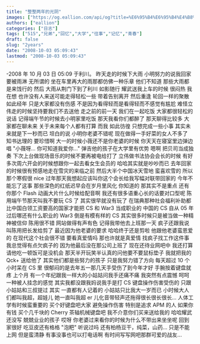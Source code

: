 ```yaml
---
title: "整整两年的光阴"
images: ["https://og.eallion.com/api/og?title=%E6%95%B4%E6%95%B4%E4%B8%A4%E5%B9%B4%E7%9A%84%E5%85%89%E9%98%B4"]
authors: ["eallion"]
categories: ["日志"]
tags: ["515","兄弟","回忆","大学","往事","记忆","青春"]
draft: false
slug: "2years"
date: "2008-10-03 05:09:43"
lastmod: "2008-10-03 05:09:43"
---
```


-2008 年 10 月 03 日 05:09 于利川。
昨天走的时候下大雨
小明努力的说我回家要被雨淋
无所谓的
坐在车里再大的雨那都仿佛一种乐章
他们不知道
那些大雨都是来饯行的
然后
大雨从荆门下到了利川
如影随行
耀武送我上车的时候
很闷热
我在想
也许没有人来送可能走得轻松一些
带着告别离开
然后重逢
轮回一样的聚散
如此经年
只是大家都没有伤感
不是因为看得轻而是看得轻而不感觉有尴尬
难怪立伟走的时候坚持要我们不去送他
走之前的前一天
我们在一起吃饭
大家都很轻松的说话
记得端午节的时候去小明家里吃饭
那天我看你们都醉了
那天聊得比较多
大家都在聊未来
关于未来每个人都有打算
而我
如此彷徨
只想完成一些小事
其实未来就是下一秒而已
坦白的说
小明你老婆不错呢
现在做得一手好菜的女人不多了
知书达理的
要珍惜啊
大一的时候小薇还不是你老婆的时候
你天天在寝室里边弹边唱 "小薇呀... 你可知道我爱你..."
弹吉他的孩子在大学里有优势
嗯啊
把贝司当成独奏
下次上台做现场音乐的时候不要再被电给打了
立伟做书法协会会长的时候
有好多次周六开会的时候想跟你一起去看女生会员的
哈哈其实就是吵吵而已
去年回家的时候很有预感地走在雪灾的来临之前
然后大半个中国冰天雪地
蛮喜欢雪的
所以那个寒假很 nice
过年那天我想起应该叫你这个会长给我写幅对联带回家的
今年不能忘了这事
那些深色的红纸迟早会在岁月里风化
你知道的
那其实不是重点
还有你那个 Flash 动画大片什么时候给配音啊
我还有很多语重心长的话要对口型呢
陈用端午节那天叫我不要玩 CS 了
其实很早就没有玩了
在瑞典那种社会福利补助都比中国白领工资要高的国家才能把 CS 和 War3 当成职业的
中国的 CS 自从 05 年过后哪还有什么职业的
War3 倒是有模有样的
CS
其实很多时候只是被当做一种精神被信仰
陈用很不错
网站做得有声有色
记得我带他去上班那一天
疯子还跟我说叫陈用把长发给剪了
最近因为他老婆的要求
哈哈终于还是剪啦
他跟他老婆蛮恩爱的
在现代这个社会很不错
要看真爱情吗
那也许就是真爱情
找疯子找工作这件事我总觉得有点欠疯子的
因为他最后没在那公司上班了
现在还待业网吧中
我还打算请他吃一顿饭可是没机会
那天半开玩笑半认真的问他要不要鼠标垫子
我就把我的 Qck+ 送给他了
其实他们都是些努力的孩子
只是我努力错了方向
每天超过 10 个小时呆在 CS 里
很郁闷的是去年五一那几天手受伤了到今年才好
手腕按着键盘就疼
上个月
有一个年纪跟我一样大的小姑姑问我手还痛不痛
我突然有点震憾
呵呵一种被人挂念的感觉
其实我都没跟我妈说我手是打 CS 键盘操作伤害受伤的
只跟小姑姑和三叔提过
其实
一直都有人记着的
小姑姑只比我大一岁而已
小时候大人们都叫我超，超娃儿
她一直叫我超 er
儿化音带轻声还拖得很长很长很长...
人体工学有时候蛮重要的
买个好键盘吧大家
避免操作伤害
特别是追求 APM 的人
如果你有钱
买个几千块的 Cherry 茶轴机械键盘吧
我不介意你们买来送给我的
哈哈耀武还没写
兢兢业业的孩子
哎呀
你老婆过来看你的时候为什么不带出来坐坐呢
回到家很好
吃豆皮还有格格
"泡粑" 听说过吗
还有柏杨豆干，纯菜，山药...
只是不能上网
但是蛮清静
有事没事也可以打电话啊
有时间写写网吧那群可爱的战友...
